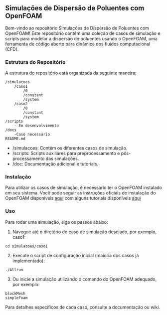 ## Simulações de Dispersão de Poluentes com OpenFOAM

Bem-vindo ao repositório Simulações de Dispersão de Poluentes com OpenFOAM! Este repositório contém uma coleção de casos de simulação e scripts para modelar a dispersão de poluentes usando o OpenFOAM, uma ferramenta de código aberto para dinâmica dos fluidos computacional (CFD).

### Estrutura do Repositório

A estrutura do repositório está organizada da seguinte maneira:

```
/simulacoes
    /caso1
        /0
        /constant
        /system
    /caso2
        /0
        /constant
        /system
/scripts
    - Em desenvolvimento
/docs
    -Caso necessário
README.md
```

- /simulacoes: Contém os diferentes casos de simulação.
- /scripts: Scripts auxiliares para preprocessamento e pós-processamento das simulações.
- /doc: Documentação adicional e tutoriais.


### Instalação

Para utilizar os casos de simulação, é necessário ter o OpenFOAM instalado em seu sistema. Você pode seguir as instruções oficiais de instalação do OpenFOAM disponíveis [aqui](https://develop.openfoam.com/Development/openfoam/-/wikis/precompiled) com alguns tutoriais disponíveis [aqui](https://wiki.openfoam.com/Main_Page)

### Uso

Para rodar uma simulação, siga os passos abaixo:

1. Navegue até o diretório do caso de simulação desejado, por exemplo, caso1:

```
cd simulacoes/caso1
```

2. Execute o script de configuração inicial (maioria dos casos já implementado):

```
./Allrun
```

3. Ou inicie a simulação utilizando o comando do OpenFOAM adequado, por exemplo:

```
blockMesh
simpleFoam
```

Para detalhes específicos de cada caso, consulte a documentação ou wiki.













